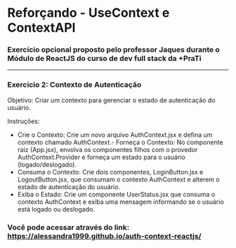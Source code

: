 <h1>Reforçando - UseContext e ContextAPI</h1>

### Exercício opcional proposto pelo professor Jaques durante o Módulo de ReactJS do curso de dev full stack da +PraTi

<hr/>

### Exercício 2: Contexto de Autenticação

Objetivo: Criar um contexto para gerenciar o estado de autenticação do usuário.

Instruções:

- Crie o Contexto: Crie um novo arquivo AuthContext.jsx e defina um contexto chamado AuthContext.- Forneça o Contexto: No componente raiz (App.jsx), envolva os componentes filhos com o provedor AuthContext.Provider e forneça um estado para o usuário (logado/deslogado).
- Consuma o Contexto: Crie dois componentes, LoginButton.jsx e LogoutButton.jsx, que consumam o contexto AuthContext e alterem o estado de autenticação do usuário.
- Exiba o Estado: Crie um componente UserStatus.jsx que consuma o contexto AuthContext e exiba uma mensagem informando se o usuário está logado ou deslogado.

### Você pode acessar através do link: https://alessandra1999.github.io/auth-context-reactjs/
